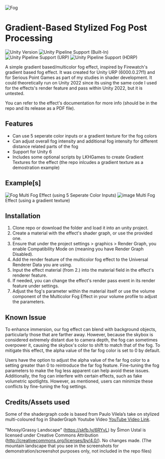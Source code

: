 ![Fog](https://github.com/user-attachments/assets/47c901e4-3478-4e8d-96be-228a8f614934)

# Gradient-Based Stylized Fog Post Processing
![Unity Version](https://img.shields.io/badge/Unity-6000.0%27LTS%2B-blueviolet?logo=unity)
![Unity Pipeline Support (Built-In)](https://img.shields.io/badge/BiRP_❌-darkgreen?logo=unity)
![Unity Pipeline Support (URP)](https://img.shields.io/badge/URP_✔️-blue?logo=unity)
![Unity Pipeline Support (HDRP)](https://img.shields.io/badge/HDRP_❌-darkred?logo=unity)
 
A simple gradient based/multicolor fog effect, inspired by Firewatch's gradient based fog effect. It was created for Unity URP (6000.0.27f1) and for Serious Point Games as part of my studies in shader development.
It could theoretically run on Unity 2022 since its using the same code I used for the effects's render feature and pass within Unity 2022, but it is untested.

You can refer to the effect's documentation for more info (should be in the repo and its release as a PDF file).

## Features
- Can use 5 seperate color inputs or a gradient texture for the fog colors
- Can adjust overall fog intensity and additional fog intensity for different distance related parts of the fog
- Support for Unity 6
- Includes some optional scripts by LKHGames to create Gradient Textures for the effect (the repo inlcudes a gradient texture as a demostration example)

## Example[s]
![Fog](https://github.com/user-attachments/assets/48e341d1-7dde-493d-87c2-0081d917a79a)
Multi Fog Effect (using 5 Seperate Color Inputs)
![image](https://github.com/user-attachments/assets/c0ad7aac-7531-4571-aa63-e40ef5504900)
Multi Fog Effect (using a gradient texture)

## Installation
1. Clone repo or download the folder and load it into an unity project.
2. Create a material with the effect's shader graph, or use the provided one.
3. Ensure that under the project settings > graphics > Render Graph, you enable Compatibility Mode on (meaning you have Render Graph Disabled).
4. Add the render feature of the multicolor fog effect to the Universal Renderer Data you are using.
5. Input the effect material (from 2.) into the material field in the effect's renderer feature.
6. If needed, you can change the effect's render pass event in its render feature under settings.
7. Adjust the fog's parameter within the material itself or use the volume component of the Multicolor Fog Effect in your volume profile to adjust the parameters.

## Known Issue
To enhance immersion, our fog effect can blend with background objects, particularly those that are farther away. However, because the skybox is considered extremely distant
due to camera depth, the fog can sometimes overpower it, causing the skybox's color to shift to match that of the fog. To mitigate this effect, the alpha value of the far 
fog color is set to 0 by default.

Users have the option to adjust the alpha value of the far fog color to a setting greater than 0 to reintroduce the far fog feature. Fine-tuning the fog parameters to make 
the fog less apparent can help avoid these issues. Additionally, the fog can interfere with certain effects, such as fake volumetric spotlights. However, as mentioned, users 
can minimize these conflicts by fine-tuning the fog settings.

## Credits/Assets used
Some of the shadergraph code is based from Paulo Vilela’s take on stylized multi-coloured fog in ShaderGraph Youtube Video [YouTube Video Link](https://www.youtube.com/watch?v=YDT9s3nNVj0).
<br>
<br>
"Mossy/Grassy Landscape" (https://skfb.ly/6RYvL) by Šimon Ustal is licensed under Creative
Commons Attribution (http://creativecommons.org/licenses/by/4.0/). No changes made.
(The mountain landscape that you see in the screenshots for demonstration/screenshot purposes only, not included in the repo files)
